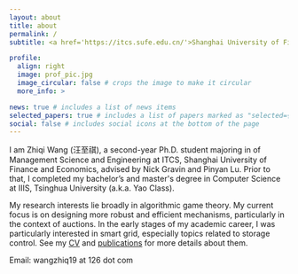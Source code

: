 ```yaml
---
layout: about
title: about
permalink: /
subtitle: <a href='https://itcs.sufe.edu.cn/'>Shanghai University of Finance and Economics, ITCS</a>.

profile:
  align: right
  image: prof_pic.jpg
  image_circular: false # crops the image to make it circular
  more_info: >

news: true # includes a list of news items
selected_papers: true # includes a list of papers marked as "selected={true}"
social: false # includes social icons at the bottom of the page
---
```


I am Zhiqi Wang (汪至祺), a second-year Ph.D. student majoring in of Management Science and Engineering at ITCS, Shanghai University of Finance and Economics, advised by Nick Gravin and Pinyan Lu. Prior to that, I completed my bachelor’s and master's degree in Computer Science at IIIS, Tsinghua University (a.k.a. Yao Class).

My research interests lie broadly in algorithmic game theory. My current focus is on designing more robust and efficient mechanisms, particularly in the context of auctions.
In the early stages of my academic career, I was particularly interested in smart grid, especially topics related to storage control.
See my <a href="{{ '/assets/pdf/CV.pdf' | relative_url }}">CV</a> and <a href="{{ '/publications/' | relative_url }}">publications</a> for more details about them.

Email: wangzhiq19 at 126 dot com
